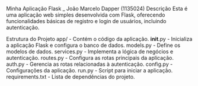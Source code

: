 Minha Aplicação Flask _ João Marcelo Dapper (1135024)
Descrição
    Esta é uma aplicação web simples desenvolvida com Flask, oferecendo funcionalidades básicas de registro e login de usuários, incluindo autenticação.

Estrutura do Projeto
    app/ - Contém o código da aplicação.
    __init__.py - Inicializa a aplicação Flask e configura o banco de dados.
    models.py - Define os modelos de dados.
    services.py - Implementa a lógica de negócios e autenticação.
    routes.py - Configura as rotas principais da aplicação.
    auth.py - Gerencia as rotas relacionadas à autenticação.
    config.py - Configurações da aplicação.
    run.py - Script para iniciar a aplicação.
    requirements.txt - Lista de dependências do projeto.